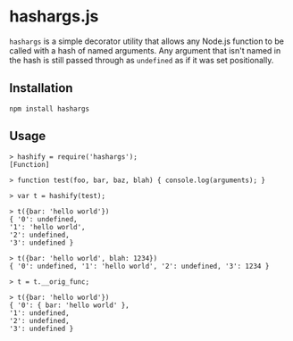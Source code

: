 hashargs.js
===========

`hashargs` is a simple decorator utility that allows any Node.js function to be called with a hash of named arguments.
Any argument that isn't named in the hash is still passed through as `undefined` as if it was set positionally.

Installation
------------

```
npm install hashargs
```

Usage
-----

```
> hashify = require('hashargs');
[Function]

> function test(foo, bar, baz, blah) { console.log(arguments); }

> var t = hashify(test);

> t({bar: 'hello world'})
{ '0': undefined,
'1': 'hello world',
'2': undefined,
'3': undefined }

> t({bar: 'hello world', blah: 1234})
{ '0': undefined, '1': 'hello world', '2': undefined, '3': 1234 }

> t = t.__orig_func;

> t({bar: 'hello world'})
{ '0': { bar: 'hello world' },
'1': undefined,
'2': undefined,
'3': undefined }
```
